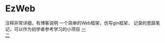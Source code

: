 # EzWeb
注释非常详细，有博客说明
一个简单的Web框架，仿写gin框架，
记录的思路笔记，可以作为初学者参考学习的小项目
[一](https://www.cnblogs.com/Mrxuexi/p/15149490.html)    
[二](https://www.cnblogs.com/Mrxuexi/p/15153047.html)
